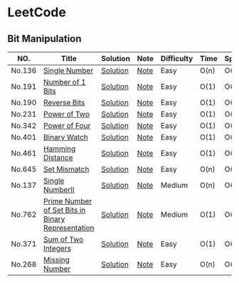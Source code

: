 # LeetCode

## Bit Manipulation
|NO.|Title|Solution|Note|Difficulty|Time|Space|Tag|
|---|-----|--------|----|----------|----|-----|---|
|No.136|[Single Number](https://leetcode.com/problems/single-number/)|[Solution](./136/Code.java)|[Note](./136/Note.text)|Easy|O(n)|O(1)|Bit Manipulation|
|No.191|[Number of 1 Bits](https://leetcode.com/problems/number-of-1-bits/)|[Solution](./191/Code.java)|[Note](./191/Note.text)|Easy|O(1)|O(1)|Bit Manipulation|
|No.190|[Reverse Bits](https://leetcode.com/problems/reverse-bits/)|[Solution](./190/Code.java)|[Note](./190/Note.text)|Easy|O(1)|O(1)|Bit Manipulation|
|No.231|[Power of Two](https://leetcode.com/problems/power-of-two/)|[Solution](./231/Code.java)|[Note](./231/Note.text)|Easy|O(1)|O(1)|Bit Manipulation|
|No.342|[Power of Four](https://leetcode.com/problems/power-of-four/submissions/)|[Solution](./342/Code.java)|[Note](./342/Note.text)|Easy|O(1)|O(1)|Bit Manipulation|
|No.401|[Binary Watch](https://leetcode.com/problems/binary-watch/)|[Solution](./401/Code.java)|[Note](./401/Note.text)|Easy|O(1)|O(1)|Bit Manipulation|
|No.461|[Hamming Distance](https://leetcode.com/problems/hamming-distance/)|[Solution](./461/Code.java)|[Note](./461/Note.text)|Easy|O(1)|O(1)|Bit Manipulation|
|No.645|[Set Mismatch](https://leetcode.com/problems/set-mismatch/)|[Solution](./645/Code.java)|[Note](./645/Note.text)|Easy|O(n)|O(1)|Bit Manipulation|
|No.137|[Single NumberII](https://leetcode.com/problems/single-number-ii/)|[Solution](./137/Code.java)|[Note](./137/Note.text)|Medium|O(n)|O(1)|Bit Manipulation|
|No.762|[Prime Number of Set Bits in Binary Representation](https://leetcode.com/problems/prime-number-of-set-bits-in-binary-representation/)|[Solution](./762/Code.java)|[Note](./762/Note.text)|Medium|O(1)|O(1)|Bit Manipulation|
|No.371|[Sum of Two Integers](https://leetcode.com/problems/sum-of-two-integers/)|[Solution](./371/Code.java)|[Note](./371/Note.text)|Easy|O(1)|O(1)|Bit Manipulation|
|No.268|[Missing Number](https://leetcode.com/problems/missing-number/)|[Solution](./268/Code.java)|[Note](./268/Note.text)|Easy|O(n)|O(1)|Bit Manipulation,Math|
